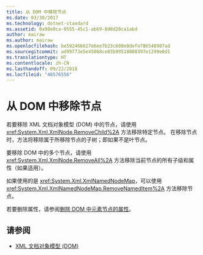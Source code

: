 ```yaml
---
title: 从 DOM 中移除节点
ms.date: 03/30/2017
ms.technology: dotnet-standard
ms.assetid: 0a98e0ca-0555-45c1-ab69-0d8d20ca1abd
author: mairaw
ms.author: mairaw
ms.openlocfilehash: be592466627e6ee7b23c608e0defe786548907ad
ms.sourcegitcommit: ad99773e5e45068ce03b99518008397e1299e0d1
ms.translationtype: HT
ms.contentlocale: zh-CN
ms.lasthandoff: 09/22/2018
ms.locfileid: "46576556"
---
```

# <a name="removing-nodes-from-the-dom"></a>从 DOM 中移除节点
若要移除 XML 文档对象模型 (DOM) 中的节点，请使用 <xref:System.Xml.XmlNode.RemoveChild%2A> 方法移除特定节点。 在移除节点时，方法将移除属于所移除节点的子树；即如果不是叶节点。  
  
 要移除 DOM 中的多个节点，请使用 <xref:System.Xml.XmlNode.RemoveAll%2A> 方法移除当前节点的所有子级和属性（如果适用）。  
  
 如果使用的是 <xref:System.Xml.XmlNamedNodeMap>，可以使用 <xref:System.Xml.XmlNamedNodeMap.RemoveNamedItem%2A> 方法移除节点。  
  
 若要删除属性，请参阅[删除 DOM 中元素节点的属性](../../../../docs/standard/data/xml/removing-attributes-from-an-element-node-in-the-dom.md)。  
  
## <a name="see-also"></a>请参阅

- [XML 文档对象模型 (DOM)](../../../../docs/standard/data/xml/xml-document-object-model-dom.md)
